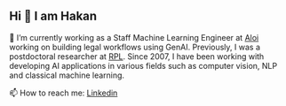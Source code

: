 ## Hi 👋 I am Hakan

<!--
**hkaraoguz/hkaraoguz** is a ✨ _special_ ✨ repository because its `README.md` (this file) appears on your GitHub profile.

Here are some ideas to get you started:

- 🔭 I’m currently working on ...
- 🌱 I’m currently learning ...
- 👯 I’m looking to collaborate on ...
- 🤔 I’m looking for help with ...
- 💬 Ask me about ...
- 📫 How to reach me: ...
- 😄 Pronouns: ...
- ⚡ Fun fact: ...
-->

🔭 I’m currently working as a Staff Machine Learning Engineer at [Aloi]([https://www.silo.ai/](https://www.aloi.law/)) working on building legal workflows using GenAI. Previously, I was a postdoctoral researcher at [RPL](https://www.kth.se/is/rpl). Since 2007, I have been working with developing AI applications in various fields such as computer vision, NLP and classical machine learning.

📫 How to reach me: [Linkedin](https://www.linkedin.com/in/hakan-karaoguz/)
